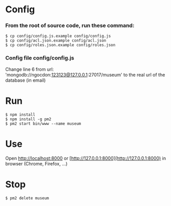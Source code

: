 # Config

### From the root of source code, run these command:

	$ cp config/config.js.example config/config.js
	$ cp config/acl.json.example config/acl.json
	$ cp config/roles.json.example config/roles.json


### Config file config/config.js
Change line 6 from url: 'mongodb://ngocdon:123123@127.0.0.1:27017/museum' to the real url of the database (in email)

# Run

	$ npm install
	$ npm install -g pm2
	$ pm2 start bin/www --name museum

# Use

Open [http://localhost:8000](http://localhost:8000) or [http://127.0.0.1:8000](http://127.0.0.1:8000) in browser (Chrome, Firefox, ...)

# Stop
	$ pm2 delete museum
